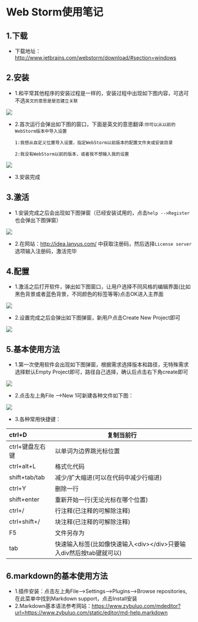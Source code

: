 # Web Storm使用笔记	

## 1.下载

* 下载地址：http://www.jetbrains.com/webstorm/download/#section=windows

## 2.安装

* 1.和平常其他程序的安装过程是一样的，安装过程中出现如下图内容，可选可不选`英文的意思是是否建立关联`

![](https://thumbnail0.baidupcs.com/thumbnail/ebfe8572810093f2be5ff18387304365?fid=3359068741-250528-402103128776156&time=1489507200&rt=sh&sign=FDTAER-DCb740ccc5511e5e8fedcff06b081203-Kp8zKwXIJkkUoadBWAuH0va7pYg%3D&expires=8h&chkv=0&chkbd=0&chkpc=&dp-logid=1693368673512367146&dp-callid=0&size=c710_u400&quality=100)


* 2.首次运行会弹出如下图的窗口，下面是英文的意思翻译:`你可以从以前的WebStorm版本中导入设置`

   `1:我想从自定义位置导入设置，指定WebStorm以前版本的配置文件夹或安装目录`

   `2:我没有WebStorm以前的版本，或者我不想输入我的设置`
   
![](https://thumbnail0.baidupcs.com/thumbnail/cf37fca20b5d1566768b69ae1ea454ed?fid=3359068741-250528-857444283586412&time=1489507200&rt=sh&sign=FDTAER-DCb740ccc5511e5e8fedcff06b081203-L%2BZQ8oB2Ud%2F%2Bdsi4eb6VsPDh2s8%3D&expires=8h&chkv=0&chkbd=0&chkpc=&dp-logid=1694007492445505087&dp-callid=0&size=c710_u400&quality=100) 

* 3.安装完成

## 3.激活

* 1.安装完成之后会出现如下图弹窗（已经安装试用的，点击`help -->Register`也会弹出下图弹窗）

![](https://thumbnail0.baidupcs.com/thumbnail/e8eebfaf7a835be902fd7ca1f63514bf?fid=3359068741-250528-457152460087686&time=1489557600&rt=sh&sign=FDTAER-DCb740ccc5511e5e8fedcff06b081203-x8uZ6VZEFftnnVRIc5%2FDC0dOqOc%3D&expires=8h&chkv=0&chkbd=0&chkpc=&dp-logid=1707429127861127036&dp-callid=0&size=c710_u400&quality=100)

* 2.在网站：http://idea.lanyus.com/ 中获取注册码，然后选择`License server`选项输入注册码，激活完毕

## 4.配置

* 1.激活之后打开软件，弹出如下图窗口，让用户选择不同风格的编辑界面(比如黑色背景或者蓝色背景，不同颜色的标签等等)点击OK进入主界面

![](https://thumbnail0.baidupcs.com/thumbnail/ad44e6be173dc69891b814451b6a50b9?fid=3359068741-250528-748949823373147&time=1489561200&rt=sh&sign=FDTAER-DCb740ccc5511e5e8fedcff06b081203-bz5ph0iXkKrUAGtQk09RyEzj3MA%3D&expires=8h&chkv=0&chkbd=0&chkpc=&dp-logid=1707588306866577137&dp-callid=0&size=c710_u400&quality=100)

* 2.设置完成之后会弹出如下图弹窗，新用户点击Create New Project即可

![](https://thumbnail0.baidupcs.com/thumbnail/68392c4f621bb1824089d25025d981f9?fid=3359068741-250528-365379457147812&time=1489561200&rt=sh&sign=FDTAER-DCb740ccc5511e5e8fedcff06b081203-PqhNsWGVYGUlAspRJguIMjZAc44%3D&expires=8h&chkv=0&chkbd=0&chkpc=&dp-logid=1707695974717830659&dp-callid=0&size=c710_u400&quality=100)

## 5.基本使用方法

* 1.第一次使用软件会出现如下图弹窗，根据需求选择版本和路径，无特殊需求选择默认Empty Project即可，路径自己选择，确认后点击右下角create即可

![](https://thumbnail0.baidupcs.com/thumbnail/7d3be64ac49c291777095bc551536969?fid=3359068741-250528-768763471268633&time=1489561200&rt=sh&sign=FDTAER-DCb740ccc5511e5e8fedcff06b081203-1EXhoUrIZl6383O1qBtPldg%2BrVU%3D&expires=8h&chkv=0&chkbd=0&chkpc=&dp-logid=1707835084109131828&dp-callid=0&size=c710_u400&quality=100)

* 2.点击左上角File -->New 1可新建各种文件如下图：

![](https://thumbnail0.baidupcs.com/thumbnail/b3b7985346252c19f4be6ee33c711e69?fid=3359068741-250528-792192620870574&time=1489561200&rt=sh&sign=FDTAER-DCb740ccc5511e5e8fedcff06b081203-3tK9yhR%2FxbUyx1YlcJpUZ172aOc%3D&expires=8h&chkv=0&chkbd=0&chkpc=&dp-logid=1708115853357892267&dp-callid=0&size=c710_u400&quality=100)

* 3.各种常用快捷键：

| ctrl+D               |     复制当前行 |
| :-------------------|-------------------|
| ctrl+键盘左右键        |     以单词为边界跳光标位置 |
| ctrl+alt+L           |     格式化代码 |
| shift+tab/tab        |     减少/扩大缩进(可以在代码中减少行缩进) |
| ctrl+Y               |     删除一行 |
| shift+enter          |     重新开始一行(无论光标在哪个位置) |
| ctrl+/               |     行注释(已注释的可解除注释) |
| ctrl+shift+/         |     块注释(已注释的可解除注释) |
| F5                   |     文件另存为 |
| tab                  |     快速输入标签(比如像快速输入&lt;div&gt;&lt;/div&gt;只要输入div然后按tab键就可以) |

## 6.markdown的基本使用方法

* 1.插件安装：点击左上角File-->Settings-->Plugins-->Browse repositories,在此菜单中找到Markdown support，点击Install安装
* 2.Markdown基本语法参考网站：https://www.zybuluo.com/mdeditor?url=https://www.zybuluo.com/static/editor/md-help.markdown
